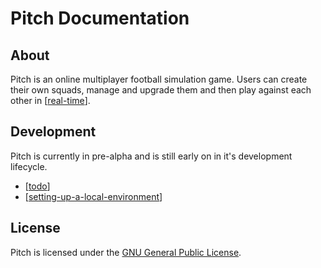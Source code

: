 # Pitch Documentation

## About

Pitch is an online multiplayer football simulation game. Users can create their own squads, manage and upgrade them and then play against each other in [[real-time]].

## Development

Pitch is currently in pre-alpha and is still early on in it's development lifecycle.
- [[todo]]
- [[setting-up-a-local-environment]]

## License

Pitch is licensed under the [GNU General Public License](LICENSE).

[//begin]: # "Autogenerated link references for markdown compatibility"
[real-time]: real-time "Real Time"
[todo]: todo "TODO"
[setting-up-a-local-environment]: setting-up-a-local-environment "Setting up a Local Environment"
[//end]: # "Autogenerated link references"
